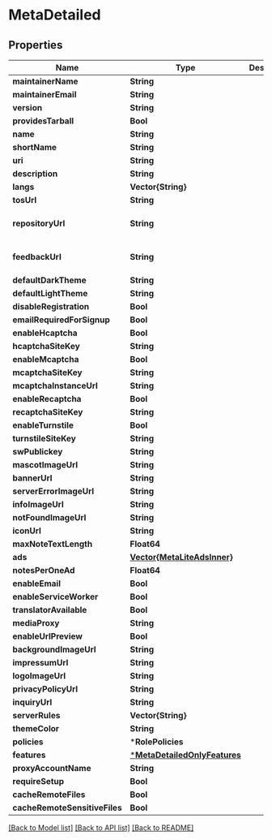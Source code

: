 # MetaDetailed


## Properties
Name | Type | Description | Notes
------------ | ------------- | ------------- | -------------
**maintainerName** | **String** |  | [default to nothing]
**maintainerEmail** | **String** |  | [default to nothing]
**version** | **String** |  | [default to nothing]
**providesTarball** | **Bool** |  | [default to nothing]
**name** | **String** |  | [default to nothing]
**shortName** | **String** |  | [default to nothing]
**uri** | **String** |  | [default to nothing]
**description** | **String** |  | [default to nothing]
**langs** | **Vector{String}** |  | [default to nothing]
**tosUrl** | **String** |  | [default to nothing]
**repositoryUrl** | **String** |  | [default to "https://github.com/misskey-dev/misskey"]
**feedbackUrl** | **String** |  | [default to "https://github.com/misskey-dev/misskey/issues/new"]
**defaultDarkTheme** | **String** |  | [default to nothing]
**defaultLightTheme** | **String** |  | [default to nothing]
**disableRegistration** | **Bool** |  | [default to nothing]
**emailRequiredForSignup** | **Bool** |  | [default to nothing]
**enableHcaptcha** | **Bool** |  | [default to nothing]
**hcaptchaSiteKey** | **String** |  | [default to nothing]
**enableMcaptcha** | **Bool** |  | [default to nothing]
**mcaptchaSiteKey** | **String** |  | [default to nothing]
**mcaptchaInstanceUrl** | **String** |  | [default to nothing]
**enableRecaptcha** | **Bool** |  | [default to nothing]
**recaptchaSiteKey** | **String** |  | [default to nothing]
**enableTurnstile** | **Bool** |  | [default to nothing]
**turnstileSiteKey** | **String** |  | [default to nothing]
**swPublickey** | **String** |  | [default to nothing]
**mascotImageUrl** | **String** |  | [default to "/assets/ai.png"]
**bannerUrl** | **String** |  | [default to nothing]
**serverErrorImageUrl** | **String** |  | [default to nothing]
**infoImageUrl** | **String** |  | [default to nothing]
**notFoundImageUrl** | **String** |  | [default to nothing]
**iconUrl** | **String** |  | [default to nothing]
**maxNoteTextLength** | **Float64** |  | [default to nothing]
**ads** | [**Vector{MetaLiteAdsInner}**](MetaLiteAdsInner.md) |  | [default to nothing]
**notesPerOneAd** | **Float64** |  | [default to 0]
**enableEmail** | **Bool** |  | [default to nothing]
**enableServiceWorker** | **Bool** |  | [default to nothing]
**translatorAvailable** | **Bool** |  | [default to nothing]
**mediaProxy** | **String** |  | [default to nothing]
**enableUrlPreview** | **Bool** |  | [default to nothing]
**backgroundImageUrl** | **String** |  | [default to nothing]
**impressumUrl** | **String** |  | [default to nothing]
**logoImageUrl** | **String** |  | [default to nothing]
**privacyPolicyUrl** | **String** |  | [default to nothing]
**inquiryUrl** | **String** |  | [default to nothing]
**serverRules** | **Vector{String}** |  | [default to nothing]
**themeColor** | **String** |  | [default to nothing]
**policies** | ***RolePolicies** |  | [default to nothing]
**features** | [***MetaDetailedOnlyFeatures**](MetaDetailedOnlyFeatures.md) |  | [default to nothing]
**proxyAccountName** | **String** |  | [default to nothing]
**requireSetup** | **Bool** |  | [default to nothing]
**cacheRemoteFiles** | **Bool** |  | [default to nothing]
**cacheRemoteSensitiveFiles** | **Bool** |  | [default to nothing]


[[Back to Model list]](../README.md#models) [[Back to API list]](../README.md#api-endpoints) [[Back to README]](../README.md)


